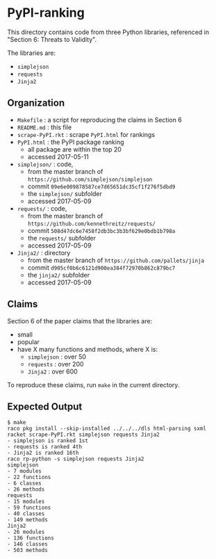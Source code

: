 PyPI-ranking
===

This directory contains code from three Python libraries,
 referenced in "Section 6: Threats to Validity".

The libraries are:

- `simplejson`
- `requests`
- `Jinja2`


Organization
---

- `Makefile` : a script for reproducing the claims in Section 6
- `README.md` : this file
- `scrape-PyPI.rkt` : scrape `PyPI.html` for rankings
- `PyPI.html` : the PyPI package ranking
  - all package are within the top 20
  - accessed 2017-05-11
- `simplejson/` : code,
  - from the master branch of `https://github.com/simplejson/simplejson`
  - commit `09e6e009878587ce7d65651dc35cf1f276f5dbd9`
  - the `simplejson/` subfolder
  - accessed 2017-05-09
- `requests/` : code,
  - from the master branch of `https://github.com/kennethreitz/requests/`
  - commit `508d47dc6e7458f2db3bc3b3bf629e0bdb1b798a`
  - the `requests/` subfolder
  - accessed 2017-05-09
- `Jinja2/` : directory
  - from the master branch of `https://github.com/pallets/jinja`
  - commit `d905cf0b6c6121d900ea384f72970b862c879bc7`
  - the `jinja2/` subfolder
  - accessed 2017-05-09


Claims
---

Section 6 of the paper claims that the libraries are:
- small
- popular
- have X many functions and methods, where X is:
  - `simplejson` : over 50
  - `requests` : over 200
  - `Jinja2` : over 600

To reproduce these claims, run `make` in the current directory.


Expected Output
---

```
$ make
raco pkg install --skip-installed ../../../dls html-parsing sxml
racket scrape-PyPI.rkt simplejson requests Jinja2
- simplejson is ranked 1st
- requests is ranked 4th
- Jinja2 is ranked 16th
raco rp-python -s simplejson requests Jinja2
simplejson
- 7 modules
- 22 functions
- 6 classes
- 26 methods
requests
- 15 modules
- 59 functions
- 40 classes
- 149 methods
Jinja2
- 26 modules
- 136 functions
- 146 classes
- 503 methods
```
